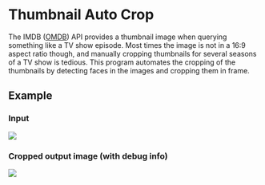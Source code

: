 # Thumbnail Auto Crop

The IMDB ([OMDB](https://www.omdbapi.com/)) API provides a thumbnail image when querying
something like a TV show episode. Most times the image is not in a 16:9 aspect ratio
though, and manually cropping thumbnails for several seasons of a TV show is tedious.
This program automates the cropping of the thumbnails by detecting faces in the images
and cropping them in frame.

## Example
### Input
![](https://i.imgur.com/Dxk43NU.png)

### Cropped output image (with debug info)
![](https://i.imgur.com/24kI5yj.png)
